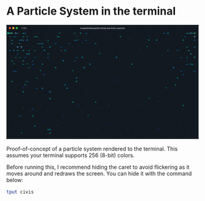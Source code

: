 # A Particle System in the terminal

![](./preview.gif)

Proof-of-concept of a particle system rendered to the terminal. This assumes your terminal supports 256 (8-bit) colors.

Before running this, I recommend hiding the caret to avoid flickering as it moves around and redraws the screen. You 
can hide it with the command below:

```sh
tput civis
```

